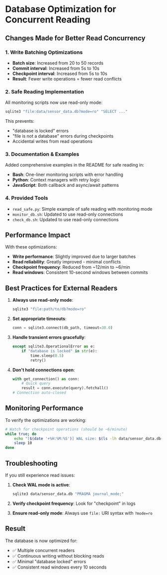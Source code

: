 # Database Optimization for Concurrent Reading

## Changes Made for Better Read Concurrency

### 1. Write Batching Optimizations
- **Batch size**: Increased from 20 to 50 records
- **Commit interval**: Increased from 5s to 10s
- **Checkpoint interval**: Increased from 5s to 10s
- **Result**: Fewer write operations = fewer read conflicts

### 2. Safe Reading Implementation

All monitoring scripts now use read-only mode:
```bash
sqlite3 "file:data/sensor_data.db?mode=ro" "SELECT ..."
```

This prevents:
- "database is locked" errors
- "file is not a database" errors during checkpoints
- Accidental writes from read operations

### 3. Documentation & Examples

Added comprehensive examples in the README for safe reading in:
- **Bash**: One-liner monitoring scripts with error handling
- **Python**: Context managers with retry logic
- **JavaScript**: Both callback and async/await patterns

### 4. Provided Tools

- `read_safe.py`: Simple example of safe reading with monitoring mode
- `monitor_db.sh`: Updated to use read-only connections
- `check_db.sh`: Updated to use read-only connections

## Performance Impact

With these optimizations:
- **Write performance**: Slightly improved due to larger batches
- **Read reliability**: Greatly improved - minimal conflicts
- **Checkpoint frequency**: Reduced from ~12/min to ~6/min
- **Read windows**: Consistent 10-second windows between commits

## Best Practices for External Readers

1. **Always use read-only mode**:
   ```bash
   sqlite3 "file:path/to/db?mode=ro"
   ```

2. **Set appropriate timeouts**:
   ```python
   conn = sqlite3.connect(db_path, timeout=30.0)
   ```

3. **Handle transient errors gracefully**:
   ```python
   except sqlite3.OperationalError as e:
       if "database is locked" in str(e):
           time.sleep(0.5)
           retry()
   ```

4. **Don't hold connections open**:
   ```python
   with get_connection() as conn:
       # Quick query
       result = conn.execute(query).fetchall()
   # Connection auto-closed
   ```

## Monitoring Performance

To verify the optimizations are working:

```bash
# Watch for checkpoint operations (should be ~6/minute)
while true; do
    echo "[$(date '+%H:%M:%S')] WAL size: $(ls -lh data/sensor_data.db-wal 2>/dev/null | awk '{print $5}')"
    sleep 10
done
```

## Troubleshooting

If you still experience read issues:

1. **Check WAL mode is active**:
   ```bash
   sqlite3 data/sensor_data.db "PRAGMA journal_mode;"
   ```

2. **Verify checkpoint frequency**:
   Look for "checkpoint" in logs

3. **Ensure read-only mode**:
   Always use `file:` URI syntax with `?mode=ro`

## Result

The database is now optimized for:
- ✅ Multiple concurrent readers
- ✅ Continuous writing without blocking reads
- ✅ Minimal "database locked" errors
- ✅ Consistent read windows every 10 seconds